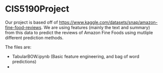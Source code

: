 # CIS5190Project

Our project is based off of https://www.kaggle.com/datasets/snap/amazon-fine-food-reviews.
We are using features (mainly the text and summary) from this data to predict the reviews of Amazon Fine Foods using mutliple different prediction methods.

The files are:
- TabularBOW.ipynb (Basic feature engineering, and bag of word predictions)
- 
